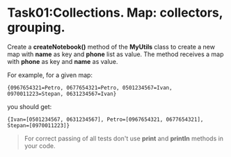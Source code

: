 # Task01:Collections. Map: collectors, grouping.

Create a **createNotebook()** method of the **MyUtils** class to create a new map with **name** as key and **phone** list as value.  The method receives a map with **phone** as key and **name** as value.

For example, for a given map:
```
{0967654321=Petro, 0677654321=Petro, 0501234567=Ivan, 0970011223=Stepan, 0631234567=Ivan}
```
you should get:
```
{Ivan=[0501234567, 0631234567], Petro=[0967654321, 0677654321], Stepan=[0970011223]}
```
> For correct passing of all tests don't use **print** and **println** methods in your code.
